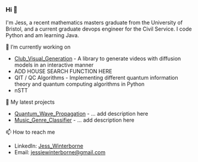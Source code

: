 ### Hi 👋

I'm Jess, a recent mathematics masters graduate from the University of Bristol, and a current graduate devops engineer for the Civil Service. I code Python and am learning Java.

🔭 I’m currently working on

- [Club_Visual_Generation](https://github.com/JessWinterborne/Club_Visual_Generation) - A library to generate videos with diffusion models in an interactive manner
- ADD HOUSE SEARCH FUNCTION HERE
- QIT / QC Algorithms - Implementing different quantum information theory and quantum computing algorithms in Python
- nSTT 

🌱 My latest projects

- [Quantum_Wave_Propagation](https://github.com/JessWinterborne/Quantum_Wave_Propagation) - ... add description here
- [Music_Genre_Classifier](https://github.com/JessWinterborne/Music_Genre_Classifier) - ... add description here

📫 How to reach me

- LinkedIn: [Jess_Winterborne](https://www.linkedin.com/in/jess-winterborne/)
- Email: jessiewinterborne@gmail.com


<!--
**JessWinterborne/JessWinterborne** is a ✨ _special_ ✨ repository because its `README.md` (this file) appears on your GitHub profile.

Here are some ideas to get you started:

- 🔭 I’m currently working on ...
- 🌱 I’m currently learning ...
- 👯 I’m looking to collaborate on ...
- 🤔 I’m looking for help with ...
- 💬 Ask me about ...
- 📫 How to reach me: ...
- 😄 Pronouns: ...
- ⚡ Fun fact: ...
-->
